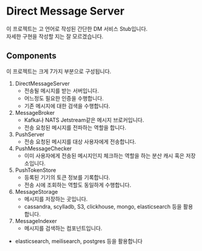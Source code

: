 # Direct Message Server

이 프로젝트는 고 언어로 작성된 간단한 DM 서비스 Stub입니다.  
자세한 구현을 작성할 지는 잘 모르겠습니다.

## Components

이 프로젝트는 크게 7가지 부분으로 구성됩니다.

1. DirectMessageServer
   - 전송될 메시지를 받는 서버입니다.
   - 어느정도 필요한 인증을 수행합니다.
   - 기존 메시지에 대한 검색을 수행합니다.
2. MessageBroker
   - Kafka나 NATS Jetstream같은 메시지 브로커입니다.
   - 전송 요청된 메시지를 전파하는 역할을 합니다.
3. PushServer
   - 전송 요청된 메시지를 대상 사용자에게 전송합니다.
4. PushMessageChecker
   - 이미 사용자에게 전송된 메시지인지 체크하는 역할을 하는 분산 캐시 혹은 저장소입니다.
5. PushTokenStore
   - 등록된 기기의 토큰 정보를 기록합니다.
   - 전송 시에 조회하는 역할도 동일하게 수행합니다.
6. MessageStorage
   - 메시지를 저장하는 곳입니다.
   - cassandra, scylladb, S3, clickhouse, mongo, elasticsearch 등을 활용합니다.
7. MessageIndexer
   - 메시지를 검색하는 컴포넌트입니다.
-    elasticsearch, meilisearch, postgres 등을 활용합니다
